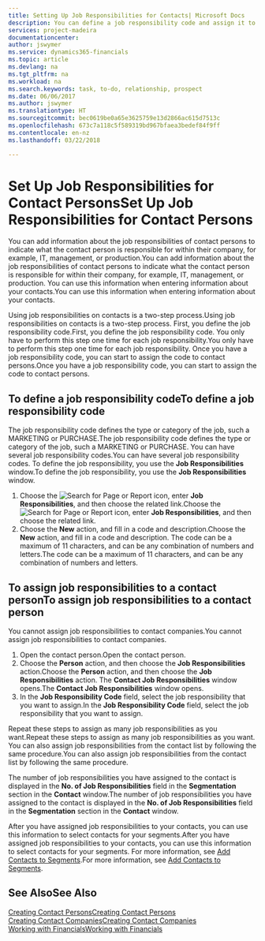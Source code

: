 ```yaml
---
title: Setting Up Job Responsibilities for Contacts| Microsoft Docs
description: You can define a job responsibility code and assign it to a contact to indicate the tasks that your contact is responsible for in their company, for example, IT or production.
services: project-madeira
documentationcenter: 
author: jswymer
ms.service: dynamics365-financials
ms.topic: article
ms.devlang: na
ms.tgt_pltfrm: na
ms.workload: na
ms.search.keywords: task, to-do, relationship, prospect
ms.date: 06/06/2017
ms.author: jswymer
ms.translationtype: HT
ms.sourcegitcommit: bec0619be0a65e3625759e13d2866ac615d7513c
ms.openlocfilehash: 673c7a118c5f589319bd967bfaea3bedef84f9ff
ms.contentlocale: en-nz
ms.lasthandoff: 03/22/2018

---
```

# <a name="set-up-job-responsibilities-for-contact-persons"></a><span data-ttu-id="d049d-103">Set Up Job Responsibilities for Contact Persons</span><span class="sxs-lookup"><span data-stu-id="d049d-103">Set Up Job Responsibilities for Contact Persons</span></span>
<span data-ttu-id="d049d-104">You can add information about the job responsibilities of contact persons to indicate what the contact person is responsible for within their company, for example, IT, management, or production.</span><span class="sxs-lookup"><span data-stu-id="d049d-104">You can add information about the job responsibilities of contact persons to indicate what the contact person is responsible for within their company, for example, IT, management, or production.</span></span> <span data-ttu-id="d049d-105">You can use this information when entering information about your contacts.</span><span class="sxs-lookup"><span data-stu-id="d049d-105">You can use this information when entering information about your contacts.</span></span>

<span data-ttu-id="d049d-106">Using job responsibilities on contacts is a two-step process.</span><span class="sxs-lookup"><span data-stu-id="d049d-106">Using job responsibilities on contacts is a two-step process.</span></span> <span data-ttu-id="d049d-107">First, you define the job responsibility code.</span><span class="sxs-lookup"><span data-stu-id="d049d-107">First, you define the job responsibility code.</span></span> <span data-ttu-id="d049d-108">You only have to perform this step one time for each job responsibility.</span><span class="sxs-lookup"><span data-stu-id="d049d-108">You only have to perform this step one time for each job responsibility.</span></span> <span data-ttu-id="d049d-109">Once you have a job responsibility code, you can start to assign the code to contact persons.</span><span class="sxs-lookup"><span data-stu-id="d049d-109">Once you have a job responsibility code, you can start to assign the code to contact persons.</span></span>

## <a name="to-define-a-job-responsibility-code"></a><span data-ttu-id="d049d-110">To define a job responsibility code</span><span class="sxs-lookup"><span data-stu-id="d049d-110">To define a job responsibility code</span></span>
<span data-ttu-id="d049d-111">The job responsibility code defines the type or category of the job, such a MARKETING or PURCHASE.</span><span class="sxs-lookup"><span data-stu-id="d049d-111">The job responsibility code defines the type or category of the job, such a MARKETING or PURCHASE.</span></span> <span data-ttu-id="d049d-112">You can have several job responsibility codes.</span><span class="sxs-lookup"><span data-stu-id="d049d-112">You can have several job responsibility codes.</span></span> <span data-ttu-id="d049d-113">To define the job responsibility, you use the **Job Responsibilities** window.</span><span class="sxs-lookup"><span data-stu-id="d049d-113">To define the job responsibility, you use the **Job Responsibilities** window.</span></span>

1. <span data-ttu-id="d049d-114">Choose the ![Search for Page or Report](media/ui-search/search_small.png "Search for Page or Report icon") icon, enter **Job Responsibilities**, and then choose the related link.</span><span class="sxs-lookup"><span data-stu-id="d049d-114">Choose the ![Search for Page or Report](media/ui-search/search_small.png "Search for Page or Report icon") icon, enter **Job Responsibilities**, and then choose the related link.</span></span>
2. <span data-ttu-id="d049d-115">Choose the **New** action, and fill in a code and description.</span><span class="sxs-lookup"><span data-stu-id="d049d-115">Choose the **New** action, and fill in a code and description.</span></span> <span data-ttu-id="d049d-116">The code can be a maximum of 11 characters, and can be any combination of numbers and letters.</span><span class="sxs-lookup"><span data-stu-id="d049d-116">The code can be a maximum of 11 characters, and can be any combination of numbers and letters.</span></span>

## <a name="to-assign-job-responsibilities-to-a-contact-person"></a><span data-ttu-id="d049d-117">To assign job responsibilities to a contact person</span><span class="sxs-lookup"><span data-stu-id="d049d-117">To assign job responsibilities to a contact person</span></span>
<span data-ttu-id="d049d-118">You cannot assign job responsibilities to contact companies.</span><span class="sxs-lookup"><span data-stu-id="d049d-118">You cannot assign job responsibilities to contact companies.</span></span>

1. <span data-ttu-id="d049d-119">Open the contact person.</span><span class="sxs-lookup"><span data-stu-id="d049d-119">Open the contact person.</span></span>
2. <span data-ttu-id="d049d-120">Choose the **Person** action, and then choose the **Job Responsibilities** action.</span><span class="sxs-lookup"><span data-stu-id="d049d-120">Choose the **Person** action, and then choose the **Job Responsibilities** action.</span></span> <span data-ttu-id="d049d-121">The **Contact Job Responsibilities** window opens.</span><span class="sxs-lookup"><span data-stu-id="d049d-121">The **Contact Job Responsibilities** window opens.</span></span>
3. <span data-ttu-id="d049d-122">In the **Job Responsibility Code** field, select the job responsibility that you want to assign.</span><span class="sxs-lookup"><span data-stu-id="d049d-122">In the **Job Responsibility Code** field, select the job responsibility that you want to assign.</span></span>

<span data-ttu-id="d049d-123">Repeat these steps to assign as many job responsibilities as you want.</span><span class="sxs-lookup"><span data-stu-id="d049d-123">Repeat these steps to assign as many job responsibilities as you want.</span></span> <span data-ttu-id="d049d-124">You can also assign job responsibilities from the contact list by following the same procedure.</span><span class="sxs-lookup"><span data-stu-id="d049d-124">You can also assign job responsibilities from the contact list by following the same procedure.</span></span>

<span data-ttu-id="d049d-125">The number of job responsibilities you have assigned to the contact is displayed in the **No. of Job Responsibilities** field in the **Segmentation** section in the **Contact** window.</span><span class="sxs-lookup"><span data-stu-id="d049d-125">The number of job responsibilities you have assigned to the contact is displayed in the **No. of Job Responsibilities** field in the **Segmentation** section in the **Contact** window.</span></span>

<span data-ttu-id="d049d-126">After you have assigned job responsibilities to your contacts, you can use this information to select contacts for your segments.</span><span class="sxs-lookup"><span data-stu-id="d049d-126">After you have assigned job responsibilities to your contacts, you can use this information to select contacts for your segments.</span></span> <span data-ttu-id="d049d-127">For more information, see [Add Contacts to Segments](marketing-add-contact-segment.md).</span><span class="sxs-lookup"><span data-stu-id="d049d-127">For more information, see [Add Contacts to Segments](marketing-add-contact-segment.md).</span></span>

## <a name="see-also"></a><span data-ttu-id="d049d-128">See Also</span><span class="sxs-lookup"><span data-stu-id="d049d-128">See Also</span></span>
[<span data-ttu-id="d049d-129">Creating Contact Persons</span><span class="sxs-lookup"><span data-stu-id="d049d-129">Creating Contact Persons</span></span>](marketing-create-contact-persons.md)  
[<span data-ttu-id="d049d-130">Creating Contact Companies</span><span class="sxs-lookup"><span data-stu-id="d049d-130">Creating Contact Companies</span></span>](marketing-create-contact-companies.md)  
[<span data-ttu-id="d049d-131">Working with Financials</span><span class="sxs-lookup"><span data-stu-id="d049d-131">Working with Financials</span></span>](ui-work-product.md)

